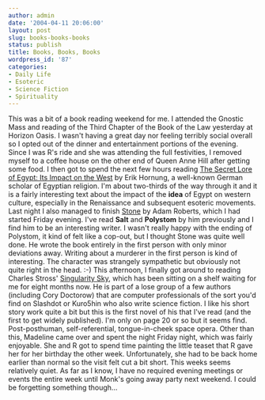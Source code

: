```yaml
---
author: admin
date: '2004-04-11 20:06:00'
layout: post
slug: books-books-books
status: publish
title: Books, Books, Books
wordpress_id: '87'
categories:
- Daily Life
- Esoteric
- Science Fiction
- Spirituality
---
```


This was a bit of a book reading weekend for me. I attended the Gnostic
Mass and reading of the Third Chapter of the Book of the Law yesterday
at Horizon Oasis. I wasn't having a great day nor feeling terribly
social overall so I opted out of the dinner and entertainment portions
of the evening. Since I was R's ride and she was attending the full
festivities, I removed myself to a coffee house on the other end of
Queen Anne Hill after getting some food. I then got to spend the next
few hours reading [The Secret Lore of Egypt: Its Impact on the
West](http://www.amazon.com/exec/obidos/tg/detail/-/0801438470/) by Erik
Hornung, a well-known German scholar of Egyptian religion. I'm about
two-thirds of the way through it and it is a fairly interesting text
about the impact of the **idea** of Egypt on western culture, especially
in the Renaissance and subsequent esoteric movements. Last night I also
managed to finish
[Stone](http://www.amazon.com/exec/obidos/tg/detail/-/0575070641/) by
Adam Roberts, which I had started Friday evening. I've read **Salt** and
**Polystom** by him previously and I find him to be an interesting
writer. I wasn't really happy with the ending of Polystom, it kind of
felt like a cop-out, but I thought Stone was quite well done. He wrote
the book entirely in the first person with only minor deviations away.
Writing about a murderer in the first person is kind of interesting. The
character was strangely sympathetic but obviously not quite right in the
head. :-) This afternoon, I finally got around to reading Charles
Stross' [Singularity
Sky](http://www.amazon.com/exec/obidos/tg/detail/-/0441010725/), which
has been sitting on a shelf waiting for me for eight months now. He is
part of a lose group of a few authors (including Cory Doctorow) that are
computer professionals of the sort you'd find on Slashdot or Kuro5hin
who also write science fiction. I like his short story work quite a bit
but this is the first novel of his that I've read (and the first to get
widely published). I'm only on page 20 or so but it seems find.
Post-posthuman, self-referential, tongue-in-cheek space opera. Other
than this, Madeline came over and spent the night Friday night, which
was fairly enjoyable. She and R got to spend time painting the little
teaset that R gave her for her birthday the other week. Unfortunately,
she had to be back home earlier than normal so the visit felt cut a bit
short. This weeks seems relatively quiet. As far as I know, I have no
required evening meetings or events the entire week until Monk's going
away party next weekend. I could be forgetting something though...
